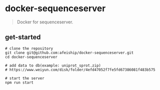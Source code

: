 # docker-sequenceserver
> Docker for sequenceserver.

## get-started
```shell
# clone the repository
git clone git@github.com:afeiship/docker-sequenceserver.git
cd docker-sequenceserver

# add data to db(example: uniprot_sprot.zip)
# https://www.weiyun.com/disk/folder/4efd47052f7fe5fd67386081f483b575

# start the server
npm run start
```
